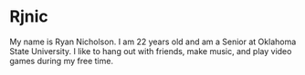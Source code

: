 # Rjnic

My name is Ryan Nicholson. I am 22 years old and am a Senior at Oklahoma State University. I like to hang out with friends, make music, and play video games during my free time.
